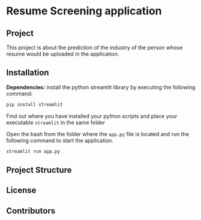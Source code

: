 # Resume Screening application 

## Project 
This project is about the prediction of the industry of the person whose resume would be uploaded in the application.

## Installation 

 **Dependencies:**
 install the python streamlit library by executing the following command:
 ```bash
pip install streamlit
 ```
 Find out where you have installed your python scripts and place your executable `streamlit` in the same folder

 Open the bash from the folder where the `app.py` file is located and run the following command to start the application.
 ```bash
streamlit run app.py
 ```

## Project Structure

 ## License

 ## Contributors


